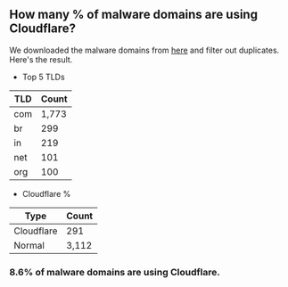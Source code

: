 ## How many % of malware domains are using Cloudflare?


We downloaded the malware domains from [here](https://urlhaus.abuse.ch) and filter out duplicates.
Here's the result.


[//]: # (start replacement)


- Top 5 TLDs

| TLD | Count |
| --- | --- |
| com | 1,773 |
| br | 299 |
| in | 219 |
| net | 101 |
| org | 100 |


- Cloudflare %

| Type | Count |
| --- | --- |
| Cloudflare | 291 |
| Normal | 3,112 |


### 8.6% of malware domains are using Cloudflare.